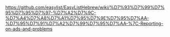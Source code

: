 https://github.com/easylist/EasyListHebrew/wiki/%D7%93%D7%99%D7%95%D7%95%D7%97-%D7%A2%D7%9C-%D7%A4%D7%A8%D7%A1%D7%95%D7%9E%D7%95%D7%AA-%D7%95%D7%91%D7%A2%D7%99%D7%95%D7%AA-%7C-Reporting-on-ads-and-problems
